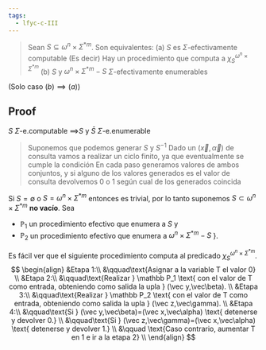 ```yaml
---
tags:
  - lfyc-c-III
---
```

> Sean $S\subseteq\omega^n\times\Sigma^{*m}$. Son equivalentes:
> (a) $S$ es $\Sigma$-efectivamente computable
>	(Es decir) Hay un procedimiento que computa a $\chi^{\omega^n\times\Sigma^{*m}}_S$
>  (b) $S$ y $\omega^n\times\Sigma^{*m}-S$ $\Sigma$-efectivamente enumerables 

(Solo caso $(b)\implies (a)$)

Proof
--- 
$S$ $\Sigma$-e.computable $\implies$$S$ y $\bar S$ $\Sigma$-e.enumerable
> Suponemos que podemos generar $S$ y $S^{-1}$
> Dado un $(\vec x,\vec\alpha)$ de consulta vamos a realizar un ciclo finito, ya que eventualmente se cumple la condición
> En cada paso generamos valores de ambos conjuntos, y si alguno de los valores generados es el valor de consulta devolvemos 0 o 1 según cual de los generados coincida

Si $S=\emptyset$ o $S = \omega^n\times\Sigma^{*m}$ entonces es trivial, por lo tanto suponemos $S\subset\omega^n\times\Sigma^{*m}$ **no vacío**.
Sea
- $\mathbb P_1$ un procedimiento efectivo que enumera a $S$ y
- $\mathbb P_2$ un procedimiento efectivo que enumera a $\omega^n\times\Sigma^{*m}-S$ }. 

Es fácil ver que el siguiente procedimiento computa al predicado $\chi^{\omega^n\times\Sigma^{*m}}_S$.
$$
\begin{align}
&Etapa 1:\\
	&\qquad\text{Asignar a la variable T el valor 0}
	\\
&Etapa 2:\\
	&\qquad\text{Realizar } \mathbb P_1 \text{ con el valor de T como entrada, obteniendo como salida la upla } (\vec y,\vec\beta).
	\\
&Etapa 3:\\
	&\qquad\text{Realizar } \mathbb P_2 \text{ con el valor de T como entrada, obteniendo como salida la upla } (\vec z,\vec\gamma).
	\\
&Etapa 4:\\
	&\qquad\text{Si } (\vec y,\vec\beta)=(\vec x,\vec\alpha) \text{ detenerse y devolver 0.} \\
	&\qquad\text{Si } (\vec z,\vec\gamma)=(\vec x,\vec\alpha) \text{ detenerse y devolver 1.} \\ 
	&\qquad \text{Caso contrario, aumentar T en 1 e ir a la etapa 2}
	\\
\end{align}
$$

$$\tag*{$\blacksquare$}$$
 